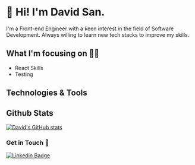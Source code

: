# 👋 Hi! I'm David San.
I'm a Front-end Engineer with a keen interest in the field of Software Development. Always willing to learn new tech stacks to improve my skills. 

## What I'm focusing on 👨‍💻
- React Skills
- Testing

## Technologies & Tools



## Github Stats

[![David's GitHub stats](https://github-readme-stats.vercel.app/api?username=davidsan13)](https://github.com/davidsan13/github-readme-stats)

### Get in Touch 💬
[![Linkedin Badge](https://img.shields.io/badge/-LinkedIn-blue?style=flat-square&logo=Linkedin&logoColor=white&link=https://www.linkedin.com/in/davidsan13/)](https://www.linkedin.com/in/davidsan13/) 

